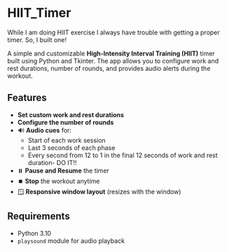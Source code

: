 # HIIT_Timer

While I am doing HIIT exercise I always have trouble with getting a proper timer.
So, I built one!

A simple and customizable **High-Intensity Interval Training (HIIT)** timer built using Python and Tkinter. 
The app allows you to configure work and rest durations, number of rounds, and provides audio alerts during the workout.

## Features

- **Set custom work and rest durations**
- **Configure the number of rounds**
- 🔊 **Audio cues** for:
  - Start of each work session
  - Last 3 seconds of each phase
  - Every second from 12 to 1 in the final 12 seconds of work and rest duration- DO IT!!
- ⏸️ **Pause and Resume** the timer
- ⏹️ **Stop** the workout anytime
- 🪟 **Responsive window layout** (resizes with the window)

## Requirements

- Python 3.10
- `playsound` module for audio playback

